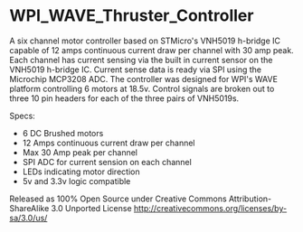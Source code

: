 WPI_WAVE_Thruster_Controller
============================

A six channel motor controller based on STMicro's VNH5019 h-bridge IC capable of 12 amps continuous 
current draw per channel with 30 amp peak. Each channel has current sensing via the built in current
sensor on the VNH5019 h-bridge IC. Current sense data is ready via SPI using the Microchip MCP3208 ADC.
The controller was designed for WPI's WAVE platform controlling 6 motors at 18.5v. Control signals are
broken out to three 10 pin headers for each of the three pairs of VNH5019s. 

Specs:
- 6 DC Brushed motors
- 12 Amps continuous current draw per channel
- Max 30 Amp peak per channel
- SPI ADC for current sension on each channel
- LEDs indicating motor direction
- 5v and 3.3v logic compatible

Released as 100% Open Source under
Creative Commons Attribution-ShareAlike 3.0 Unported License
http://creativecommons.org/licenses/by-sa/3.0/us/
